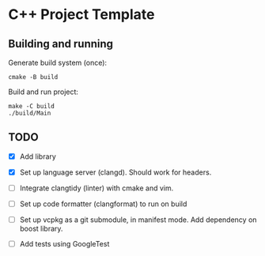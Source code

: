# C++ Project Template

## Building and running

Generate build system (once):

```shell
cmake -B build
```

Build and run project:

```
make -C build
./build/Main
```

## TODO

- [x] Add library
- [x] Set up language server (clangd). Should work for headers.
- [ ] Integrate clangtidy (linter) with cmake and vim.
- [ ] Set up code formatter (clangformat) to run on build
- [ ] Set up vcpkg as a git submodule, in manifest mode. Add dependency on boost
  library.
- [ ] Add tests using GoogleTest


